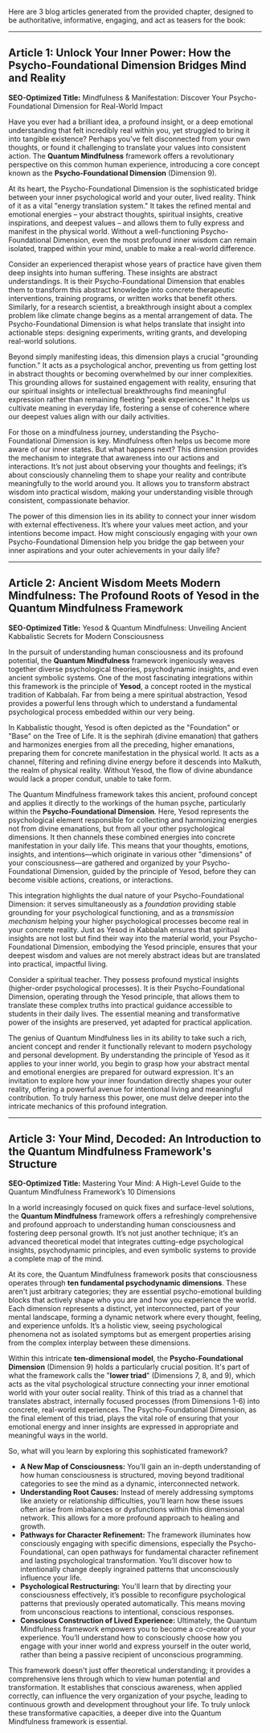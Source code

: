Here are 3 blog articles generated from the provided chapter, designed to be authoritative, informative, engaging, and act as teasers for the book:

---

## Article 1: Unlock Your Inner Power: How the Psycho-Foundational Dimension Bridges Mind and Reality

**SEO-Optimized Title:** Mindfulness & Manifestation: Discover Your Psycho-Foundational Dimension for Real-World Impact

Have you ever had a brilliant idea, a profound insight, or a deep emotional understanding that felt incredibly real within you, yet struggled to bring it into tangible existence? Perhaps you've felt disconnected from your own thoughts, or found it challenging to translate your values into consistent action. The **Quantum Mindfulness** framework offers a revolutionary perspective on this common human experience, introducing a core concept known as the **Psycho-Foundational Dimension** (Dimension 9).

At its heart, the Psycho-Foundational Dimension is the sophisticated bridge between your inner psychological world and your outer, lived reality. Think of it as a vital "energy translation system." It takes the refined mental and emotional energies – your abstract thoughts, spiritual insights, creative inspirations, and deepest values – and allows them to fully express and manifest in the physical world. Without a well-functioning Psycho-Foundational Dimension, even the most profound inner wisdom can remain isolated, trapped within your mind, unable to make a real-world difference.

Consider an experienced therapist whose years of practice have given them deep insights into human suffering. These insights are abstract understandings. It is their Psycho-Foundational Dimension that enables them to transform this abstract knowledge into concrete therapeutic interventions, training programs, or written works that benefit others. Similarly, for a research scientist, a breakthrough insight about a complex problem like climate change begins as a mental arrangement of data. The Psycho-Foundational Dimension is what helps translate that insight into actionable steps: designing experiments, writing grants, and developing real-world solutions.

Beyond simply manifesting ideas, this dimension plays a crucial "grounding function." It acts as a psychological anchor, preventing us from getting lost in abstract thoughts or becoming overwhelmed by our inner complexities. This grounding allows for sustained engagement with reality, ensuring that our spiritual insights or intellectual breakthroughs find meaningful expression rather than remaining fleeting "peak experiences." It helps us cultivate meaning in everyday life, fostering a sense of coherence where our deepest values align with our daily activities.

For those on a mindfulness journey, understanding the Psycho-Foundational Dimension is key. Mindfulness often helps us become more aware of our inner states. But what happens next? This dimension provides the mechanism to integrate that awareness into our actions and interactions. It’s not just about observing your thoughts and feelings; it’s about consciously channeling them to shape your reality and contribute meaningfully to the world around you. It allows you to transform abstract wisdom into practical wisdom, making your understanding visible through consistent, compassionate behavior.

The power of this dimension lies in its ability to connect your inner wisdom with external effectiveness. It’s where your values meet action, and your intentions become impact. How might consciously engaging with your own Psycho-Foundational Dimension help you bridge the gap between your inner aspirations and your outer achievements in your daily life?

---

## Article 2: Ancient Wisdom Meets Modern Mindfulness: The Profound Roots of Yesod in the Quantum Mindfulness Framework

**SEO-Optimized Title:** Yesod & Quantum Mindfulness: Unveiling Ancient Kabbalistic Secrets for Modern Consciousness

In the pursuit of understanding human consciousness and its profound potential, the **Quantum Mindfulness** framework ingeniously weaves together diverse psychological theories, psychodynamic insights, and even ancient symbolic systems. One of the most fascinating integrations within this framework is the principle of **Yesod**, a concept rooted in the mystical tradition of Kabbalah. Far from being a mere spiritual abstraction, Yesod provides a powerful lens through which to understand a fundamental psychological process embedded within our very being.

In Kabbalistic thought, Yesod is often depicted as the "Foundation" or "Base" on the Tree of Life. It is the sephirah (divine emanation) that gathers and harmonizes energies from all the preceding, higher emanations, preparing them for concrete manifestation in the physical world. It acts as a channel, filtering and refining divine energy before it descends into Malkuth, the realm of physical reality. Without Yesod, the flow of divine abundance would lack a proper conduit, unable to take form.

The Quantum Mindfulness framework takes this ancient, profound concept and applies it directly to the workings of the human psyche, particularly within the **Psycho-Foundational Dimension**. Here, Yesod represents the psychological element responsible for collecting and harmonizing energies not from divine emanations, but from all your other psychological dimensions. It then channels these combined energies into concrete manifestation in your daily life. This means that your thoughts, emotions, insights, and intentions—which originate in various other "dimensions" of your consciousness—are gathered and organized by your Psycho-Foundational Dimension, guided by the principle of Yesod, before they can become visible actions, creations, or interactions.

This integration highlights the dual nature of your Psycho-Foundational Dimension: it serves simultaneously as a *foundation* providing stable grounding for your psychological functioning, and as a *transmission mechanism* helping your higher psychological processes become real in your concrete reality. Just as Yesod in Kabbalah ensures that spiritual insights are not lost but find their way into the material world, your Psycho-Foundational Dimension, embodying the Yesod principle, ensures that your deepest wisdom and values are not merely abstract ideas but are translated into practical, impactful living.

Consider a spiritual teacher. They possess profound mystical insights (higher-order psychological processes). It is their Psycho-Foundational Dimension, operating through the Yesod principle, that allows them to translate these complex truths into practical guidance accessible to students in their daily lives. The essential meaning and transformative power of the insights are preserved, yet adapted for practical application.

The genius of Quantum Mindfulness lies in its ability to take such a rich, ancient concept and render it functionally relevant to modern psychology and personal development. By understanding the principle of Yesod as it applies to your inner world, you begin to grasp how your abstract mental and emotional energies are prepared for outward expression. It's an invitation to explore how your inner foundation directly shapes your outer reality, offering a powerful avenue for intentional living and meaningful contribution. To truly harness this power, one must delve deeper into the intricate mechanics of this profound integration.

---

## Article 3: Your Mind, Decoded: An Introduction to the Quantum Mindfulness Framework's Structure

**SEO-Optimized Title:** Mastering Your Mind: A High-Level Guide to the Quantum Mindfulness Framework’s 10 Dimensions

In a world increasingly focused on quick fixes and surface-level solutions, the **Quantum Mindfulness** framework offers a refreshingly comprehensive and profound approach to understanding human consciousness and fostering deep personal growth. It’s not just another technique; it’s an advanced theoretical model that integrates cutting-edge psychological insights, psychodynamic principles, and even symbolic systems to provide a complete map of the mind.

At its core, the Quantum Mindfulness framework posits that consciousness operates through **ten fundamental psychodynamic dimensions**. These aren't just arbitrary categories; they are essential psycho-emotional building blocks that actively shape who you are and how you experience the world. Each dimension represents a distinct, yet interconnected, part of your mental landscape, forming a dynamic network where every thought, feeling, and experience unfolds. It’s a holistic view, seeing psychological phenomena not as isolated symptoms but as emergent properties arising from the complex interplay between these dimensions.

Within this intricate **ten-dimensional model**, the **Psycho-Foundational Dimension** (Dimension 9) holds a particularly crucial position. It's part of what the framework calls the "**lower triad**" (Dimensions 7, 8, and 9), which acts as the vital psychological structure connecting your inner emotional world with your outer social reality. Think of this triad as a channel that translates abstract, internally focused processes (from Dimensions 1-6) into concrete, real-world experiences. The Psycho-Foundational Dimension, as the final element of this triad, plays the vital role of ensuring that your emotional energy and inner insights are expressed in appropriate and meaningful ways in the world.

So, what will you learn by exploring this sophisticated framework?
*   **A New Map of Consciousness:** You'll gain an in-depth understanding of how human consciousness is structured, moving beyond traditional categories to see the mind as a dynamic, interconnected network.
*   **Understanding Root Causes:** Instead of merely addressing symptoms like anxiety or relationship difficulties, you’ll learn how these issues often arise from imbalances or dysfunctions within this dimensional network. This allows for a more profound approach to healing and growth.
*   **Pathways for Character Refinement:** The framework illuminates how consciously engaging with specific dimensions, especially the Psycho-Foundational, can open pathways for fundamental character refinement and lasting psychological transformation. You’ll discover how to intentionally change deeply ingrained patterns that unconsciously influence your life.
*   **Psychological Restructuring:** You'll learn that by directing your consciousness effectively, it’s possible to reconfigure psychological patterns that previously operated automatically. This means moving from unconscious reactions to intentional, conscious responses.
*   **Conscious Construction of Lived Experience:** Ultimately, the Quantum Mindfulness framework empowers you to become a co-creator of your experience. You’ll understand how to consciously choose how you engage with your inner world and express yourself in the outer world, rather than being a passive recipient of unconscious programming.

This framework doesn't just offer theoretical understanding; it provides a comprehensive lens through which to view human potential and transformation. It establishes that conscious awareness, when applied correctly, can influence the very organization of your psyche, leading to continuous growth and development throughout your life. To truly unlock these transformative capacities, a deeper dive into the Quantum Mindfulness framework is essential.